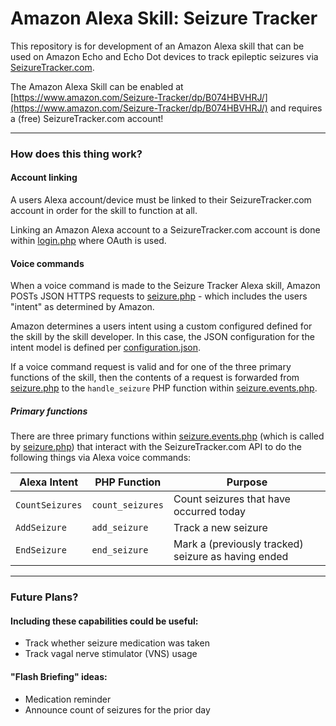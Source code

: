 # Amazon Alexa Skill: Seizure Tracker

This repository is for development of an Amazon Alexa skill that can be used on Amazon Echo and Echo Dot devices to track epileptic seizures via [SeizureTracker.com](https://www.seizuretracker.com).

The Amazon Alexa Skill can be enabled at [https://www.amazon.com/Seizure-Tracker/dp/B074HBVHRJ/](https://www.amazon.com/Seizure-Tracker/dp/B074HBVHRJ/) and requires a (free) SeizureTracker.com account!

---

### How does this thing work?

#### Account linking

A users Alexa account/device must be linked to their SeizureTracker.com account in order for the skill to function at all.

Linking an Amazon Alexa account to a SeizureTracker.com account is done within [login.php](login.php) where OAuth is used.

#### Voice commands

When a voice command is made to the Seizure Tracker Alexa skill, Amazon POSTs JSON HTTPS requests to [seizure.php](seizure.php) - which includes the users "intent" as determined by Amazon.

Amazon determines a users intent using a custom configured defined for the skill by the skill developer. In this case, the JSON configuration for the intent model is defined per [configuration.json](configuration.json).

If a voice command request is valid and for one of the three primary functions of the skill, then the contents of a request is forwarded from [seizure.php](seizure.php) to the `handle_seizure` PHP function within [seizure.events.php](seizure.events.php).

##### Primary functions

There are three primary functions within [seizure.events.php](seizure.events.php) (which is called by [seizure.php](seizure.php)) that interact with the SeizureTracker.com API to do the following things via Alexa voice commands:

| Alexa Intent    | PHP Function      | Purpose                                             |
| --------------- | ----------------- | --------------------------------------------------- |
| `CountSeizures` | `count_seizures`  | Count seizures that have occurred today             |
| `AddSeizure`    | `add_seizure`     | Track a new seizure                                 |
| `EndSeizure`    | `end_seizure`     | Mark a (previously tracked) seizure as having ended |

---

### Future Plans?

#### Including these capabilities could be useful:
  * Track whether seizure medication was taken
  * Track vagal nerve stimulator (VNS) usage

#### "Flash Briefing" ideas:
  * Medication reminder
  * Announce count of seizures for the prior day
